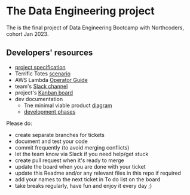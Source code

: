 # The Data Engineering project

The is the final project of Data Engineering Bootcamp with Northcoders, cohort Jan 2023.

## Developers' resources

- [project specification](doc/specification/README.md)
- Terrific Totes [scenario](doc/specification/TerrificTotes.pdf)
- AWS Lambda [Operator Guide](https://docs.aws.amazon.com/lambda/latest/operatorguide/intro.html)
- team's [Slack channel](https://app.slack.com/client/T01KPE0QGCD/C04U2202TB9)
- project's [Kanban board](https://trello.com/invite/b/dSISINtB/ATTI1d71e99e2e21210a7dffb1be363771dbF14A7D6E/team-project)
- dev documentation
  - Tne minimal viable product [diagram](doc/dev/The%20MVP%20diagram.jpg)
  - [development phases](doc/dev/development%20phases.md)

Please do:

- create separate branches for tickets
- document and test your code
- commit frequently (to avoid merging conflicts)
- let the team know via Slack if you need help/get stuck
- create pull request when it's ready to merge
- update the board when you are done with your ticket
- update this Readme and/or any relevant files in this repo if required
- add your names to the next ticket in To do list on the board
- take breaks regularly, have fun and enjoy it every day ;)
